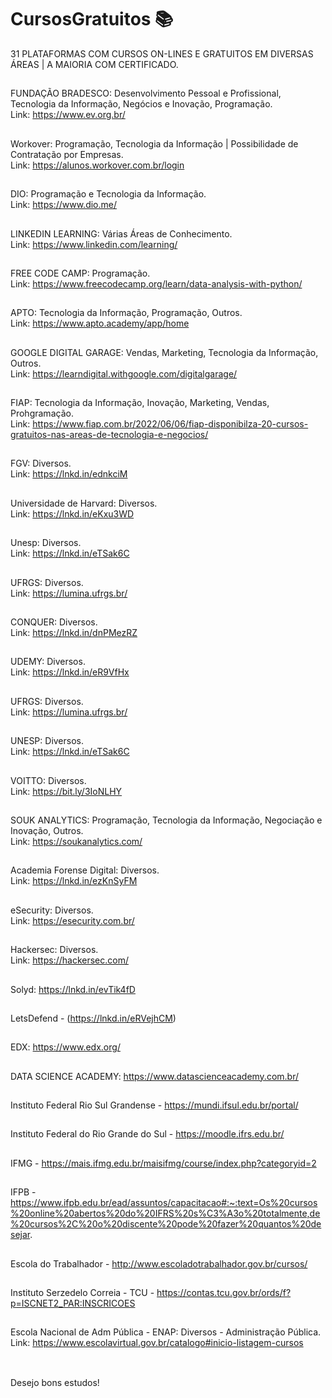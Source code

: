 # CursosGratuitos 📚
31 PLATAFORMAS COM CURSOS ON-LINES E GRATUITOS EM DIVERSAS ÁREAS | A MAIORIA COM CERTIFICADO.
##
FUNDAÇÃO BRADESCO: Desenvolvimento Pessoal e Profissional, Tecnologia da Informação, Negócios e Inovação, Programação.<br>
Link: https://www.ev.org.br/ 
##
Workover: Programação, Tecnologia da Informação | Possibilidade de Contratação por Empresas.<br>
Link: https://alunos.workover.com.br/login
##
DIO: Programação e Tecnologia da Informação.<br>
Link: https://www.dio.me/ 
##
LINKEDIN LEARNING: Várias Áreas de Conhecimento.<br>
Link: https://www.linkedin.com/learning/ 
##
FREE CODE CAMP: Programação. <br>
Link: https://www.freecodecamp.org/learn/data-analysis-with-python/ 
##
APTO: Tecnologia da Informação, Programação, Outros.<br>
Link: https://www.apto.academy/app/home 
##
GOOGLE DIGITAL GARAGE: Vendas, Marketing, Tecnologia da Informação, Outros.<br>
Link: https://learndigital.withgoogle.com/digitalgarage/ 
##
FIAP: Tecnologia da Informação, Inovação, Marketing, Vendas, Prohgramação.<br>
Link: https://www.fiap.com.br/2022/06/06/fiap-disponibilza-20-cursos-gratuitos-nas-areas-de-tecnologia-e-negocios/ 
##
FGV: Diversos.<br>
Link: https://lnkd.in/ednkciM 
##
Universidade de Harvard: Diversos.<br>
Link: https://lnkd.in/eKxu3WD 
##
Unesp: Diversos.<br>
Link: https://lnkd.in/eTSak6C 
##
UFRGS:  Diversos.<br>
Link: https://lumina.ufrgs.br/ 
##
CONQUER:  Diversos.<br>
Link: https://lnkd.in/dnPMezRZ 
##
UDEMY:  Diversos.<br>
Link: https://lnkd.in/eR9VfHx 
##
UFRGS:  Diversos. <br>
Link: https://lumina.ufrgs.br/
##
UNESP:  Diversos.<br>
Link: https://lnkd.in/eTSak6C 
##
VOITTO:  Diversos.<br>
Link: https://bit.ly/3IoNLHY 
##
SOUK ANALYTICS:  Programação, Tecnologia da Informação, Negociação e Inovação, Outros.<br>
Link: https://soukanalytics.com/ 
##
Academia Forense Digital:  Diversos.<br>
Link: https://lnkd.in/ezKnSyFM 
##
eSecurity:  Diversos.<br>
Link: https://esecurity.com.br/ 
##
Hackersec:  Diversos.<br>
Link: https://hackersec.com/ 
##
Solyd: https://lnkd.in/evTik4fD <br>
##
LetsDefend - (https://lnkd.in/eRVejhCM) <br>
##
EDX: https://www.edx.org/ <br>
##
DATA SCIENCE ACADEMY: https://www.datascienceacademy.com.br/ <br>
##
Instituto Federal Rio Sul Grandense - https://mundi.ifsul.edu.br/portal/ <br>
##
Instituto Federal do Rio Grande do Sul - https://moodle.ifrs.edu.br/ <br>
##
IFMG - https://mais.ifmg.edu.br/maisifmg/course/index.php?categoryid=2 <br>
##
IFPB - https://www.ifpb.edu.br/ead/assuntos/capacitacao#:~:text=Os%20cursos%20online%20abertos%20do%20IFRS%20s%C3%A3o%20totalmente,de%20cursos%2C%20o%20discente%20pode%20fazer%20quantos%20desejar. <br>
##
Escola do Trabalhador - http://www.escoladotrabalhador.gov.br/cursos/ <br>
##
Instituto Serzedelo Correia - TCU - https://contas.tcu.gov.br/ords/f?p=ISCNET2_PAR:INSCRICOES <br>
##
Escola Nacional de Adm Pública - ENAP: Diversos - Administração Pública.
Link:  https://www.escolavirtual.gov.br/catalogo#inicio-listagem-cursos <br>
##
<br>
Desejo bons estudos!
